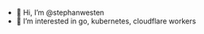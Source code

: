 - 👋 Hi, I’m @stephanwesten
- 👀 I’m interested in go, kubernetes, cloudflare workers

<!---
stephanwesten/stephanwesten is a ✨ special ✨ repository because its `README.md` (this file) appears on your GitHub profile.
You can click the Preview link to take a look at your changes.
--->
